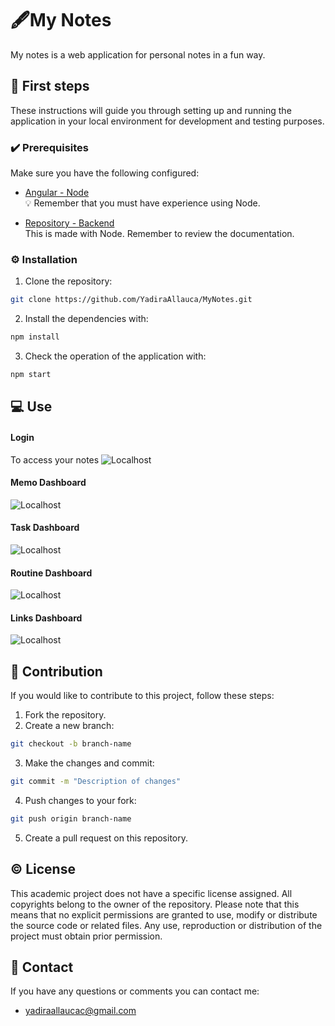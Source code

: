 # 🖋️My Notes

My notes is a web application for personal notes in a fun way.

## 👣 First steps

These instructions will guide you through setting up and running the application in your local environment for development and testing purposes.

### ✔️ Prerequisites

Make sure you have the following configured:

- [Angular - Node](https://angular.io/)<br>
  💡 Remember that you must have experience using Node.
  
- [Repository - Backend](https://github.com/YadiraAllauca/BackendMyNotes) <br>
  This is made with Node. Remember to review the documentation.

### ⚙️ Installation

1. Clone the repository:

```bash
git clone https://github.com/YadiraAllauca/MyNotes.git
```

2. Install the dependencies with:

```bash
npm install
```
3. Check the operation of the application with:
```bash
npm start
```

## 💻 Use

#### Login
To access your notes
![Localhost](https://cdn.glitch.global/67cd472b-72c6-4b72-8f91-3c3387cbf446/03f6076c-20db-4bb0-a5a1-51bbd037114f.image.png?v=1701395346745)
#### Memo Dashboard
![Localhost](https://cdn.glitch.global/67cd472b-72c6-4b72-8f91-3c3387cbf446/189d9ac7-02e4-4356-a241-9f0c2b4a2573.image.png?v=1701395359792)
#### Task Dashboard
![Localhost](https://cdn.glitch.global/67cd472b-72c6-4b72-8f91-3c3387cbf446/3a852e2d-27db-454f-b9a0-962384bbc50b.image.png?v=1701395373275)
#### Routine Dashboard
![Localhost](https://cdn.glitch.global/67cd472b-72c6-4b72-8f91-3c3387cbf446/781ae17c-9f14-45fa-9141-5df293648bae.image.png?v=1701395385679)
#### Links Dashboard
![Localhost](https://cdn.glitch.global/67cd472b-72c6-4b72-8f91-3c3387cbf446/7bba5a4d-72b3-41d5-a337-5c9698686aa3.image.png?v=1701395399841)

## 🤝 Contribution
If you would like to contribute to this project, follow these steps:

1. Fork the repository.
2. Create a new branch:
```bash
git checkout -b branch-name
```
3. Make the changes and commit:
```bash
git commit -m "Description of changes"
```
4. Push changes to your fork:
```bash
git push origin branch-name
```
5. Create a pull request on this repository.

## ©️ License
This academic project does not have a specific license assigned. All copyrights belong to the owner of the repository. Please note that this means that no explicit permissions are granted to use, modify or distribute the source code or related files. Any use, reproduction or distribution of the project must obtain prior permission.

## 📧 Contact

If you have any questions or comments you can contact me:

* yadiraallaucac@gmail.com

